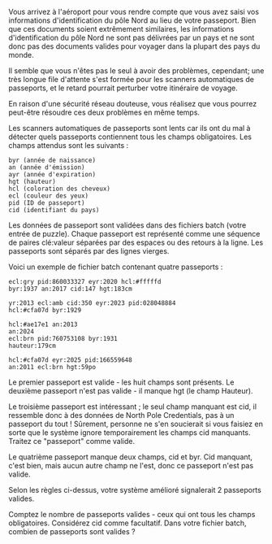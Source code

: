 Vous arrivez à l'aéroport pour vous rendre compte que vous avez saisi vos informations d'identification du pôle Nord au lieu de votre passeport. Bien que ces documents soient extrêmement similaires, les informations d'identification du pôle Nord ne sont pas délivrées par un pays et ne sont donc pas des documents valides pour voyager dans la plupart des pays du monde.

Il semble que vous n'êtes pas le seul à avoir des problèmes, cependant; une très longue file d'attente s'est formée pour les scanners automatiques de passeports, et le retard pourrait perturber votre itinéraire de voyage.

En raison d'une sécurité réseau douteuse, vous réalisez que vous pourrez peut-être résoudre ces deux problèmes en même temps.

Les scanners automatiques de passeports sont lents car ils ont du mal à détecter quels passeports contiennent tous les champs obligatoires. Les champs attendus sont les suivants :

    byr (année de naissance)
    an (année d'émission)
    ayr (année d'expiration)
    hgt (hauteur)
    hcl (coloration des cheveux)
    ecl (couleur des yeux)
    pid (ID de passeport)
    cid (identifiant du pays)
    

Les données de passeport sont validées dans des fichiers batch (votre entrée de puzzle). Chaque passeport est représenté comme une séquence de paires clé:valeur séparées par des espaces ou des retours à la ligne. Les passeports sont séparés par des lignes vierges.

Voici un exemple de fichier batch contenant quatre passeports :

    ecl:gry pid:860033327 eyr:2020 hcl:#fffffd
    byr:1937 an:2017 cid:147 hgt:183cm

    yr:2013 ecl:amb cid:350 eyr:2023 pid:028048884
    hcl:#cfa07d byr:1929

    hcl:#ae17e1 an:2013
    an:2024
    ecl:brn pid:760753108 byr:1931
    hauteur:179cm

    hcl:#cfa07d eyr:2025 pid:166559648
    an:2011 ecl:brn hgt:59po


Le premier passeport est valide - les huit champs sont présents. Le deuxième passeport n'est pas valide - il manque hgt (le champ Hauteur).

Le troisième passeport est intéressant ; le seul champ manquant est cid, il ressemble donc à des données de North Pole Credentials, pas à un passeport du tout ! Sûrement, personne ne s'en soucierait si vous faisiez en sorte que le système ignore temporairement les champs cid manquants. Traitez ce "passeport" comme valide.

Le quatrième passeport manque deux champs, cid et byr. Cid manquant, c'est bien, mais aucun autre champ ne l'est, donc ce passeport n'est pas valide.

Selon les règles ci-dessus, votre système amélioré signalerait 2 passeports valides.

Comptez le nombre de passeports valides - ceux qui ont tous les champs obligatoires. Considérez cid comme facultatif. Dans votre fichier batch, combien de passeports sont valides ?